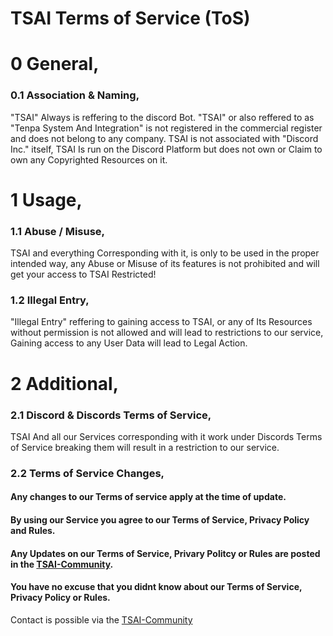 # TSAI Terms of Service (ToS)

# 0 General,
### 0.1 Association & Naming,
"TSAI" Always is reffering to the discord Bot.
"TSAI" or also reffered to as "Tenpa System And Integration" is not registered in the commercial register and does not belong to any company.
TSAI is not associated with "Discord Inc." itself, TSAI Is run on the Discord Platform but does not own or Claim to own any Copyrighted Resources on it.

# 1 Usage,
### 1.1 Abuse / Misuse,
TSAI and everything Corresponding with it, is only to be used in the proper intended way,
any Abuse or Misuse of its features is not prohibited and will get your access to TSAI Restricted!
### 1.2 Illegal Entry,
"Illegal Entry" reffering to gaining access to TSAI, or any of Its Resources without permission is not allowed and will lead to restrictions to our service,
Gaining access to any User Data will lead to Legal Action.

# 2 Additional,
### 2.1 Discord & Discords Terms of Service,
TSAI And all our Services corresponding with it work under Discords Terms of Service breaking them will result in a restriction to our service.
### 2.2 Terms of Service Changes,
#### Any changes to our Terms of service apply at the time of update.
#### By using our Service you agree to our Terms of Service, Privacy Policy and Rules.
#### Any Updates on our Terms of Service, Privary Politcy or Rules are posted in the [TSAI-Community](https://discord.gg/GsDXseZpxf).
#### You have no excuse that you didnt know about our Terms of Service, Privacy Policy or Rules.

Contact is possible via the [TSAI-Community](https://discord.gg/GsDXseZpxf)
